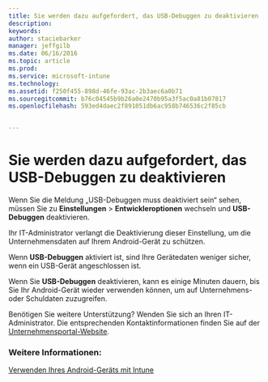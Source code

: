 ```yaml
---
title: Sie werden dazu aufgefordert, das USB-Debuggen zu deaktivieren | Microsoft Intune
description: 
keywords: 
author: staciebarker
manager: jeffgilb
ms.date: 06/16/2016
ms.topic: article
ms.prod: 
ms.service: microsoft-intune
ms.technology: 
ms.assetid: f250f455-898d-46fe-93ac-2b3aec6a0b71
ms.sourcegitcommit: b76c04545b9b26a0e2470b95a3f5ac0a81b07817
ms.openlocfilehash: 593ed4daec2f891051db6ac958b746536c2f85cb


---
```


# Sie werden dazu aufgefordert, das USB-Debuggen zu deaktivieren

Wenn Sie die Meldung „USB-Debuggen muss deaktiviert sein“ sehen, müssen Sie zu **Einstellungen** > **Entwickleroptionen** wechseln und **USB-Debuggen** deaktivieren. 

Ihr IT-Administrator verlangt die Deaktivierung dieser Einstellung, um die Unternehmensdaten auf Ihrem Android-Gerät zu schützen. 

Wenn **USB-Debuggen** aktiviert ist, sind Ihre Gerätedaten weniger sicher, wenn ein USB-Gerät angeschlossen ist.

Wenn Sie **USB-Debuggen** deaktivieren, kann es einige Minuten dauern, bis Sie Ihr Android-Gerät wieder verwenden können, um auf Unternehmens- oder Schuldaten zuzugreifen.

Benötigen Sie weitere Unterstützung? Wenden Sie sich an Ihren IT-Administrator. Die entsprechenden Kontaktinformationen finden Sie auf der [Unternehmensportal-Website](http://portal.manage.microsoft.com).

### Weitere Informationen:
[Verwenden Ihres Android-Geräts mit Intune](using-your-android-device-with-intune.md)



<!--HONumber=Jun16_HO3-->


